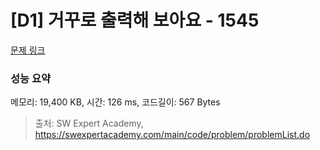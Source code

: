 # [D1] 거꾸로 출력해 보아요 - 1545 

[문제 링크](https://swexpertacademy.com/main/code/problem/problemDetail.do?contestProbId=AV2gbY0qAAQBBAS0) 

### 성능 요약

메모리: 19,400 KB, 시간: 126 ms, 코드길이: 567 Bytes



> 출처: SW Expert Academy, https://swexpertacademy.com/main/code/problem/problemList.do